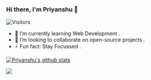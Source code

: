 ### Hi there, I'm Priyanshu 👋
![Visitors](https://visitor-badge.laobi.icu/badge?page_id=reveurguy.reveurguy)

<!--
**reveurguy/reveurguy** is a ✨ _special_ ✨ repository because its `README.md` (this file) appears on your GitHub profile.

Here are some ideas to get you started:

- 🔭 I’m currently working on ...
- 🌱 I’m currently learning ...
- 👯 I’m looking to collaborate on ...
- 🤔 I’m looking for help with ...
- 💬 Ask me about ...
- 📫 How to reach me: ...
- 😄 Pronouns: ...
- ⚡ Fun fact: ...
-->
- 🌱 I’m currently learning Web Development .
- 👯 I’m looking to collaborate on open-source projects .
- ⚡ Fun fact: Stay Focussed .

[![Priyanshu's github stats](https://github-readme-stats.vercel.app/api?username=reveurguy)](https://github.com/reveurguy/github-readme-stats)


<img src="https://github-readme-stats.vercel.app/api?username=reveurguy&show_icons=true&count_private=true" />
